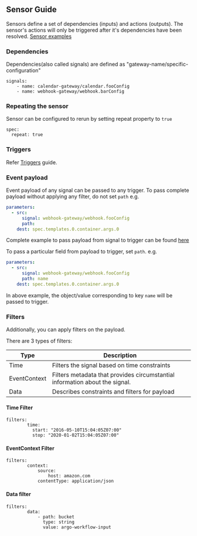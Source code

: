 ## Sensor Guide

Sensors define a set of dependencies (inputs) and actions (outputs). The sensor's actions will only be triggered after it's dependencies have been resolved.
[Sensor examples](https://github.com/argoproj/argo-events/tree/master/examples/sensors)


### Dependencies
Dependencies(also called signals) are defined as "gateway-name/specific-configuration"
``` 
signals:
    - name: calendar-gateway/calendar.fooConfig
    - name: webhook-gateway/webhook.barConfig
```

### Repeating the sensor
Sensor can be configured to rerun by setting repeat property to `true`
``` 
spec:
  repeat: true
```

### Triggers
Refer [Triggers](trigger-guide.md) guide.


### Event payload
Event payload of any signal can be passed to any trigger. To pass complete payload without applying any filter,
do not set ```path```
e.g.
```yaml
parameters:
  - src:
      signal: webhook-gateway/webhook.fooConfig
      path:
    dest: spec.templates.0.container.args.0
``` 

Complete example to pass payload from signal to trigger can be found [here](https://github.com/argoproj/argo-events/blob/master/examples/sensors/webhook.yaml) 

To pass a particular field from payload to trigger, set ```path```. e.g.
```yaml
parameters:
  - src:
      signal: webhook-gateway/webhook.fooConfig
      path: name
    dest: spec.templates.0.container.args.0
```

In above example, the object/value corresponding to key ```name``` will be passed to trigger.  

### Filters
Additionally, you can apply filters on the payload.

There are 3 types of filters:

|   Type   |   Description      |
|----------|-------------------|
|   Time            |   Filters the signal based on time constraints     |
|   EventContext    |   Filters metadata that provides circumstantial information about the signal.      |
|   Data            |   Describes constraints and filters for payload      |

#### Time Filter
``` 
filters:
        time:
          start: "2016-05-10T15:04:05Z07:00"
          stop: "2020-01-02T15:04:05Z07:00"
```

#### EventContext Filter
``` 
filters:
        context:
            source:
                host: amazon.com
            contentType: application/json
```

#### Data filter
```
filters:
        data:
            - path: bucket
              type: string
              value: argo-workflow-input
```
